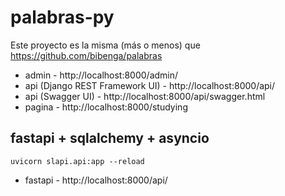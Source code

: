 # palabras-py

Este proyecto es la misma (más o menos) que https://github.com/bibenga/palabras

- admin - http://localhost:8000/admin/
- api (Django REST Framework UI) - http://localhost:8000/api/
- api (Swagger UI) - http://localhost:8000/api/swagger.html
- pagina - http://localhost:8000/studying

## fastapi + sqlalchemy + asyncio
```shell
uvicorn slapi.api:app --reload
```
- fastapi - http://localhost:8000/api/
